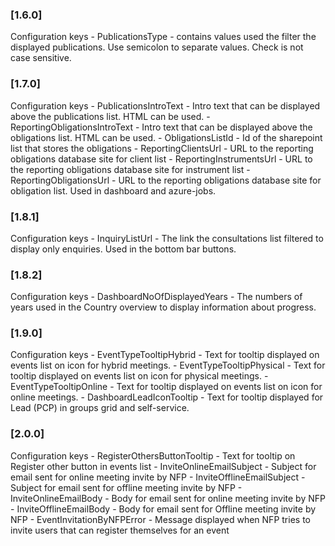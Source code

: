 ### [1.6.0]
Configuration keys
    - PublicationsType - contains values used the filter the displayed publications. Use semicolon to separate values. Check is not case sensitive.

### [1.7.0]
Configuration keys
    - PublicationsIntroText - Intro text that can be displayed above the publications list. HTML can be used. 
    - ReportingObligationsIntroText -  Intro text that can be displayed above the obligations list. HTML can be used. 
    - ObligationsListId - Id of the sharepoint list that stores the obligations
    - ReportingClientsUrl - URL to the reporting obligations database site for client list
    - ReportingInstrumentsUrl - URL to the reporting obligations database site for instrument list
    - ReportingObligationsUrl - URL to the reporting obligations database site for obligation list. Used in dashboard and azure-jobs.

### [1.8.1]
Configuration keys
    - InquiryListUrl - The link the consultations list filtered to display only enquiries. Used in the bottom bar buttons. 

### [1.8.2]
Configuration keys
    - DashboardNoOfDisplayedYears - The numbers of years used in the Country overview to display information about progress.

### [1.9.0]
Configuration keys
    - EventTypeTooltipHybrid - Text for tooltip displayed on events list on icon for hybrid meetings.
    - EventTypeTooltipPhysical - Text for tooltip displayed on events list on icon for physical meetings.
    - EventTypeTooltipOnline - Text for tooltip displayed on events list on icon for online meetings.
    - DashboardLeadIconTooltip - Text for tooltip displayed for Lead (PCP) in groups grid and self-service.

### [2.0.0]
Configuration keys
    - RegisterOthersButtonTooltip - Text for tooltip on Register other button in events list
    - InviteOnlineEmailSubject - Subject for email sent for online meeting invite by NFP
    - InviteOfflineEmailSubject - Subject for email sent for offline meeting invite by NFP
    - InviteOnlineEmailBody - Body for email sent for online meeting invite by NFP
    - InviteOfflineEmailBody - Body for email sent for Offline meeting invite by NFP
    - EventInvitationByNFPError - Message displayed when NFP tries to invite users that can register themselves for an event